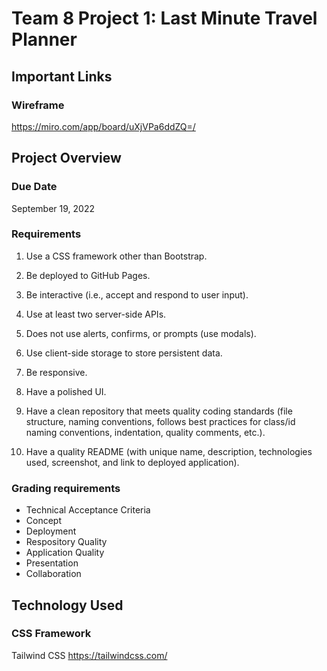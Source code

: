 # Team 8 Project 1: Last Minute Travel Planner

## Important Links

### Wireframe
https://miro.com/app/board/uXjVPa6ddZQ=/

## Project Overview

### Due Date
September 19, 2022

### Requirements

1. Use a CSS framework other than Bootstrap.

2. Be deployed to GitHub Pages.

3. Be interactive (i.e., accept and respond to user input).

4. Use at least two server-side APIs.

5. Does not use alerts, confirms, or prompts (use modals).

6. Use client-side storage to store persistent data.

7. Be responsive.

8. Have a polished UI.

9. Have a clean repository that meets quality coding standards (file structure, naming conventions, follows best practices for class/id naming conventions, indentation, quality comments, etc.).

10. Have a quality README (with unique name, description, technologies used, screenshot, and link to deployed application).

### Grading requirements

- Technical Acceptance Criteria
- Concept
- Deployment
- Respository Quality
- Application Quality
- Presentation
- Collaboration

## Technology Used 

### CSS Framework
Tailwind CSS
https://tailwindcss.com/